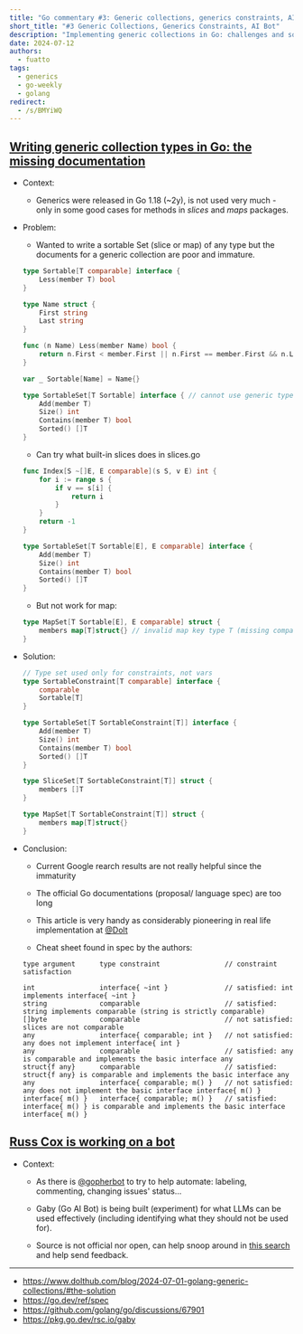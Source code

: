 ```yaml
---
title: "Go commentary #3: Generic collections, generics constraints, AI bot"
short_title: "#3 Generic Collections, Generics Constraints, AI Bot"
description: "Implementing generic collections in Go: challenges and solutions, with examples of sortable sets and constraints. Updates on Go's generics support and insights on a new AI bot being developed for the Go community. Stay current with Go's evolving ecosystem and best practices for using generics effectively."
date: 2024-07-12
authors:
  - fuatto
tags:
  - generics
  - go-weekly
  - golang
redirect:
  - /s/BMYiWQ
---
```


## [Writing generic collection types in Go: the missing documentation](https://www.dolthub.com/blog/2024-07-01-golang-generic-collections/#the-solution)

- Context:

  - Generics were released in Go 1.18 (~2y), is not used very much - only in some good cases for methods in _slices_ and _maps_ packages.

- Problem:

  - Wanted to write a sortable Set (slice or map) of any type but the documents for a generic collection are poor and immature.

  ```go
  type Sortable[T comparable] interface {
      Less(member T) bool
  }

  type Name struct {
      First string
      Last string
  }

  func (n Name) Less(member Name) bool {
      return n.First < member.First || n.First == member.First && n.Last < member.Last
  }

  var _ Sortable[Name] = Name{}
  ```

  ```go
  type SortableSet[T Sortable] interface { // cannot use generic type Sortable[T comparable] without instantiation
      Add(member T)
      Size() int
      Contains(member T) bool
      Sorted() []T
  }
  ```

  - Can try what built-in slices does in slices.go

  ```go
  func Index[S ~[]E, E comparable](s S, v E) int {
      for i := range s {
          if v == s[i] {
              return i
          }
      }
      return -1
  }
  ```

  ```go
  type SortableSet[T Sortable[E], E comparable] interface {
      Add(member T)
      Size() int
      Contains(member T) bool
      Sorted() []T
  }
  ```

  - But not work for map:

  ```go
  type MapSet[T Sortable[E], E comparable] struct {
      members map[T]struct{} // invalid map key type T (missing comparable constraint)
  }
  ```

- Solution:

  ```go
  // Type set used only for constraints, not vars
  type SortableConstraint[T comparable] interface {
      comparable
      Sortable[T]
  }

  type SortableSet[T SortableConstraint[T]] interface {
      Add(member T)
      Size() int
      Contains(member T) bool
      Sorted() []T
  }

  type SliceSet[T SortableConstraint[T]] struct {
      members []T
  }

  type MapSet[T SortableConstraint[T]] struct {
      members map[T]struct{}
  }
  ```

- Conclusion:

  - Current Google rearch results are not really helpful since the immaturity

  - The official Go documentations (proposal/ language spec) are too long

  - This article is very handy as considerably pioneering in real life implementation at [@Dolt](https://github.com/dolthub/dolt)

  - Cheat sheet found in spec by the authors:

  ```
  type argument      type constraint                // constraint satisfaction

  int                interface{ ~int }              // satisfied: int implements interface{ ~int }
  string             comparable                     // satisfied: string implements comparable (string is strictly comparable)
  []byte             comparable                     // not satisfied: slices are not comparable
  any                interface{ comparable; int }   // not satisfied: any does not implement interface{ int }
  any                comparable                     // satisfied: any is comparable and implements the basic interface any
  struct{f any}      comparable                     // satisfied: struct{f any} is comparable and implements the basic interface any
  any                interface{ comparable; m() }   // not satisfied: any does not implement the basic interface interface{ m() }
  interface{ m() }   interface{ comparable; m() }   // satisfied: interface{ m() } is comparable and implements the basic interface interface{ m() }

  ```

## [Russ Cox is working on a bot](https://github.com/golang/go/discussions/67901)

- Context:

  - As there is [@gopherbot](https://github.com/gopherbot) to try to help automate: labeling, commenting, changing issues' status...

  - Gaby (Go AI Bot) is being built (experiment) for what LLMs can be used effectively (including identifying what they should not be used for).

  - Source is not official nor open, can help snoop around in [this search](https://github.com/golang/go/issues?q=is%3Aissue+is%3Aopen+commenter%3Agabyhelp) and help send feedback.

---

- <https://www.dolthub.com/blog/2024-07-01-golang-generic-collections/#the-solution>
- <https://go.dev/ref/spec>
- <https://github.com/golang/go/discussions/67901>
- <https://pkg.go.dev/rsc.io/gaby>
